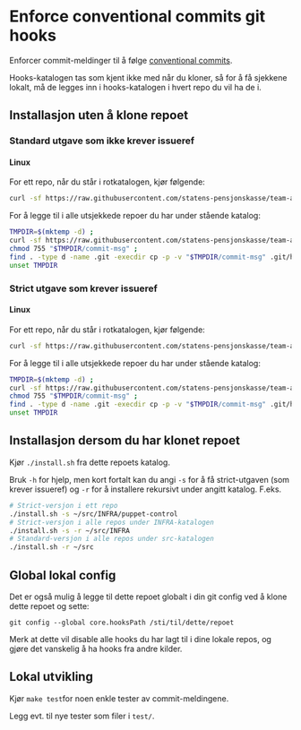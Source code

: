 # Enforce conventional commits git hooks

Enforcer commit-meldinger til å følge [conventional commits](https://www.conventionalcommits.org/en/v1.0.0/).

Hooks-katalogen tas som kjent ikke med når du kloner, så
for å få sjekkene lokalt, må de legges inn i hooks-katalogen i hvert repo du vil ha de i.

## Installasjon uten å klone repoet

### Standard utgave som ikke krever issueref

#### Linux

For ett repo, når du står i rotkatalogen, kjør følgende:

```bash
curl -sf https://raw.githubusercontent.com/statens-pensjonskasse/team-applikasjonsplattform-git-hooks/refs/heads/main/commit-msg >| .git/hooks/commit-msg && chmod 755 .git/hooks/commit-msg
```

For å legge til i alle utsjekkede repoer du har under stående katalog:

```bash
TMPDIR=$(mktemp -d) ;
curl -sf https://raw.githubusercontent.com/statens-pensjonskasse/team-applikasjonsplattform-git-hooks/refs/heads/main/commit-msg > "$TMPDIR/commit-msg" ;
chmod 755 "$TMPDIR/commit-msg" ;
find . -type d -name .git -execdir cp -p -v "$TMPDIR/commit-msg" .git/hooks/ \; ;
unset TMPDIR
```

### Strict utgave som krever issueref

#### Linux

For ett repo, når du står i rotkatalogen, kjør følgende:

```bash
curl -sf https://raw.githubusercontent.com/statens-pensjonskasse/team-applikasjonsplattform-git-hooks/refs/heads/main/commit-msg-strict >| .git/hooks/commit-msg && chmod 755 .git/hooks/commit-msg
```

For å legge til i alle utsjekkede repoer du har under stående katalog:

```bash
TMPDIR=$(mktemp -d) ;
curl -sf https://raw.githubusercontent.com/statens-pensjonskasse/team-applikasjonsplattform-git-hooks/refs/heads/main/commit-msg-strict > "$TMPDIR/commit-msg" ;
chmod 755 "$TMPDIR/commit-msg" ;
find . -type d -name .git -execdir cp -p -v "$TMPDIR/commit-msg" .git/hooks/ \; ;
unset TMPDIR
```

## Installasjon dersom du har klonet repoet

Kjør `./install.sh` fra dette repoets katalog.

Bruk `-h` for hjelp, men kort fortalt kan du angi `-s` for å få strict-utgaven (som krever issueref)
og `-r` for å installere rekursivt under angitt katalog. F.eks.

```bash
# Strict-versjon i ett repo
./install.sh -s ~/src/INFRA/puppet-control
# Strict-versjon i alle repos under INFRA-katalogen
./install.sh -s -r ~/src/INFRA
# Standard-versjon i alle repos under src-katalogen
./install.sh -r ~/src
```

## Global lokal config

Det er også mulig å legge til dette repoet globalt i din git config ved å klone dette repoet og sette:

`git config --global core.hooksPath /sti/til/dette/repoet`

Merk at dette vil disable alle hooks du har lagt til i dine lokale repos, og gjøre det vanskelig å ha hooks fra andre kilder.

## Lokal utvikling

Kjør `make test`for noen enkle tester av commit-meldingene.

Legg evt. til nye tester som filer i `test/`.
